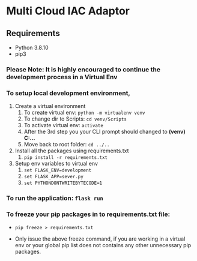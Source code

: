# Multi Cloud IAC Adaptor

## Requirements
* Python 3.8.10
* pip3

### Please Note: It is highly encouraged to continue the development process in a Virtual Env

### To setup local development environment,
1. Create a virtual environment
   1. To create virtual env: `python -m virtualenv venv`
   2. To change dir to Scripts: `cd venv/Scripts`
   3. To activate virtual env: `activate`
   4. After the 3rd step you your CLI prompt should changed to **(venv) C:...**
   5. Move back to root folder: `cd ../..`
2. Install all the packages using requirements.txt
   1. `pip install -r requirements.txt `
3. Setup env variables to virtual env
   1. `set FLASK_ENV=development`
   2. `set FLASK_APP=sever.py`
   3. `set PYTHONDONTWRITEBYTECODE=1`

### To run the application: `flask run`

### To freeze your pip packages in to requirements.txt file: 
* `pip freeze > requirements.txt`
  
* Only issue the above freeze command, if you are working in a virtual env or your global pip list does not contains any other unnecessary pip packages.
